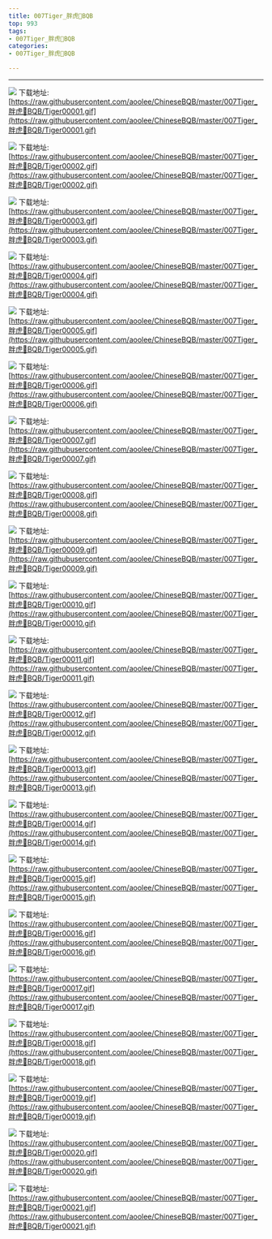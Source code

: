 ```yaml
---
title: 007Tiger_胖虎🐯BQB
top: 993
tags:
- 007Tiger_胖虎🐯BQB
categories:
- 007Tiger_胖虎🐯BQB

---
```


------

<!-- more -->

![](https://raw.githubusercontent.com/aoolee/ChineseBQB/master/007Tiger_胖虎🐯BQB/Tiger00001.gif)
下载地址:[https://raw.githubusercontent.com/aoolee/ChineseBQB/master/007Tiger_胖虎🐯BQB/Tiger00001.gif](https://raw.githubusercontent.com/aoolee/ChineseBQB/master/007Tiger_胖虎🐯BQB/Tiger00001.gif)

![](https://raw.githubusercontent.com/aoolee/ChineseBQB/master/007Tiger_胖虎🐯BQB/Tiger00002.gif)
下载地址:[https://raw.githubusercontent.com/aoolee/ChineseBQB/master/007Tiger_胖虎🐯BQB/Tiger00002.gif](https://raw.githubusercontent.com/aoolee/ChineseBQB/master/007Tiger_胖虎🐯BQB/Tiger00002.gif)

![](https://raw.githubusercontent.com/aoolee/ChineseBQB/master/007Tiger_胖虎🐯BQB/Tiger00003.gif)
下载地址:[https://raw.githubusercontent.com/aoolee/ChineseBQB/master/007Tiger_胖虎🐯BQB/Tiger00003.gif](https://raw.githubusercontent.com/aoolee/ChineseBQB/master/007Tiger_胖虎🐯BQB/Tiger00003.gif)

![](https://raw.githubusercontent.com/aoolee/ChineseBQB/master/007Tiger_胖虎🐯BQB/Tiger00004.gif)
下载地址:[https://raw.githubusercontent.com/aoolee/ChineseBQB/master/007Tiger_胖虎🐯BQB/Tiger00004.gif](https://raw.githubusercontent.com/aoolee/ChineseBQB/master/007Tiger_胖虎🐯BQB/Tiger00004.gif)

![](https://raw.githubusercontent.com/aoolee/ChineseBQB/master/007Tiger_胖虎🐯BQB/Tiger00005.gif)
下载地址:[https://raw.githubusercontent.com/aoolee/ChineseBQB/master/007Tiger_胖虎🐯BQB/Tiger00005.gif](https://raw.githubusercontent.com/aoolee/ChineseBQB/master/007Tiger_胖虎🐯BQB/Tiger00005.gif)

![](https://raw.githubusercontent.com/aoolee/ChineseBQB/master/007Tiger_胖虎🐯BQB/Tiger00006.gif)
下载地址:[https://raw.githubusercontent.com/aoolee/ChineseBQB/master/007Tiger_胖虎🐯BQB/Tiger00006.gif](https://raw.githubusercontent.com/aoolee/ChineseBQB/master/007Tiger_胖虎🐯BQB/Tiger00006.gif)

![](https://raw.githubusercontent.com/aoolee/ChineseBQB/master/007Tiger_胖虎🐯BQB/Tiger00007.gif)
下载地址:[https://raw.githubusercontent.com/aoolee/ChineseBQB/master/007Tiger_胖虎🐯BQB/Tiger00007.gif](https://raw.githubusercontent.com/aoolee/ChineseBQB/master/007Tiger_胖虎🐯BQB/Tiger00007.gif)

![](https://raw.githubusercontent.com/aoolee/ChineseBQB/master/007Tiger_胖虎🐯BQB/Tiger00008.gif)
下载地址:[https://raw.githubusercontent.com/aoolee/ChineseBQB/master/007Tiger_胖虎🐯BQB/Tiger00008.gif](https://raw.githubusercontent.com/aoolee/ChineseBQB/master/007Tiger_胖虎🐯BQB/Tiger00008.gif)

![](https://raw.githubusercontent.com/aoolee/ChineseBQB/master/007Tiger_胖虎🐯BQB/Tiger00009.gif)
下载地址:[https://raw.githubusercontent.com/aoolee/ChineseBQB/master/007Tiger_胖虎🐯BQB/Tiger00009.gif](https://raw.githubusercontent.com/aoolee/ChineseBQB/master/007Tiger_胖虎🐯BQB/Tiger00009.gif)

![](https://raw.githubusercontent.com/aoolee/ChineseBQB/master/007Tiger_胖虎🐯BQB/Tiger00010.gif)
下载地址:[https://raw.githubusercontent.com/aoolee/ChineseBQB/master/007Tiger_胖虎🐯BQB/Tiger00010.gif](https://raw.githubusercontent.com/aoolee/ChineseBQB/master/007Tiger_胖虎🐯BQB/Tiger00010.gif)

![](https://raw.githubusercontent.com/aoolee/ChineseBQB/master/007Tiger_胖虎🐯BQB/Tiger00011.gif)
下载地址:[https://raw.githubusercontent.com/aoolee/ChineseBQB/master/007Tiger_胖虎🐯BQB/Tiger00011.gif](https://raw.githubusercontent.com/aoolee/ChineseBQB/master/007Tiger_胖虎🐯BQB/Tiger00011.gif)

![](https://raw.githubusercontent.com/aoolee/ChineseBQB/master/007Tiger_胖虎🐯BQB/Tiger00012.gif)
下载地址:[https://raw.githubusercontent.com/aoolee/ChineseBQB/master/007Tiger_胖虎🐯BQB/Tiger00012.gif](https://raw.githubusercontent.com/aoolee/ChineseBQB/master/007Tiger_胖虎🐯BQB/Tiger00012.gif)

![](https://raw.githubusercontent.com/aoolee/ChineseBQB/master/007Tiger_胖虎🐯BQB/Tiger00013.gif)
下载地址:[https://raw.githubusercontent.com/aoolee/ChineseBQB/master/007Tiger_胖虎🐯BQB/Tiger00013.gif](https://raw.githubusercontent.com/aoolee/ChineseBQB/master/007Tiger_胖虎🐯BQB/Tiger00013.gif)

![](https://raw.githubusercontent.com/aoolee/ChineseBQB/master/007Tiger_胖虎🐯BQB/Tiger00014.gif)
下载地址:[https://raw.githubusercontent.com/aoolee/ChineseBQB/master/007Tiger_胖虎🐯BQB/Tiger00014.gif](https://raw.githubusercontent.com/aoolee/ChineseBQB/master/007Tiger_胖虎🐯BQB/Tiger00014.gif)

![](https://raw.githubusercontent.com/aoolee/ChineseBQB/master/007Tiger_胖虎🐯BQB/Tiger00015.gif)
下载地址:[https://raw.githubusercontent.com/aoolee/ChineseBQB/master/007Tiger_胖虎🐯BQB/Tiger00015.gif](https://raw.githubusercontent.com/aoolee/ChineseBQB/master/007Tiger_胖虎🐯BQB/Tiger00015.gif)

![](https://raw.githubusercontent.com/aoolee/ChineseBQB/master/007Tiger_胖虎🐯BQB/Tiger00016.gif)
下载地址:[https://raw.githubusercontent.com/aoolee/ChineseBQB/master/007Tiger_胖虎🐯BQB/Tiger00016.gif](https://raw.githubusercontent.com/aoolee/ChineseBQB/master/007Tiger_胖虎🐯BQB/Tiger00016.gif)

![](https://raw.githubusercontent.com/aoolee/ChineseBQB/master/007Tiger_胖虎🐯BQB/Tiger00017.gif)
下载地址:[https://raw.githubusercontent.com/aoolee/ChineseBQB/master/007Tiger_胖虎🐯BQB/Tiger00017.gif](https://raw.githubusercontent.com/aoolee/ChineseBQB/master/007Tiger_胖虎🐯BQB/Tiger00017.gif)

![](https://raw.githubusercontent.com/aoolee/ChineseBQB/master/007Tiger_胖虎🐯BQB/Tiger00018.gif)
下载地址:[https://raw.githubusercontent.com/aoolee/ChineseBQB/master/007Tiger_胖虎🐯BQB/Tiger00018.gif](https://raw.githubusercontent.com/aoolee/ChineseBQB/master/007Tiger_胖虎🐯BQB/Tiger00018.gif)

![](https://raw.githubusercontent.com/aoolee/ChineseBQB/master/007Tiger_胖虎🐯BQB/Tiger00019.gif)
下载地址:[https://raw.githubusercontent.com/aoolee/ChineseBQB/master/007Tiger_胖虎🐯BQB/Tiger00019.gif](https://raw.githubusercontent.com/aoolee/ChineseBQB/master/007Tiger_胖虎🐯BQB/Tiger00019.gif)

![](https://raw.githubusercontent.com/aoolee/ChineseBQB/master/007Tiger_胖虎🐯BQB/Tiger00020.gif)
下载地址:[https://raw.githubusercontent.com/aoolee/ChineseBQB/master/007Tiger_胖虎🐯BQB/Tiger00020.gif](https://raw.githubusercontent.com/aoolee/ChineseBQB/master/007Tiger_胖虎🐯BQB/Tiger00020.gif)

![](https://raw.githubusercontent.com/aoolee/ChineseBQB/master/007Tiger_胖虎🐯BQB/Tiger00021.gif)
下载地址:[https://raw.githubusercontent.com/aoolee/ChineseBQB/master/007Tiger_胖虎🐯BQB/Tiger00021.gif](https://raw.githubusercontent.com/aoolee/ChineseBQB/master/007Tiger_胖虎🐯BQB/Tiger00021.gif)

